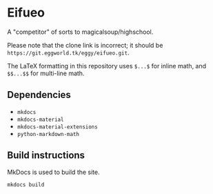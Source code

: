 # Eifueo

A "competitor" of sorts to magicalsoup/highschool.

Please note that the clone link is incorrect; it should be `https://git.eggworld.tk/eggy/eifueo.git`.

The LaTeX formatting in this repository uses `$...$` for inline math, and `$$...$$` for multi-line math.

## Dependencies

 - `mkdocs`
 - `mkdocs-material`
 - `mkdocs-material-extensions`
 - `python-markdown-math`

## Build instructions

MkDocs is used to build the site.

```
mkdocs build
```
